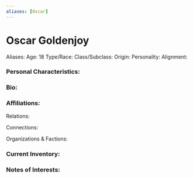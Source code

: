 ```yaml
---
aliases: [Oscar]
---
```


# Oscar Goldenjoy
 
Aliases: 
Age: 18
Type/Race: 
Class/Subclass: 
Origin: 
Personality: 
Alignment: 

### Personal Characteristics:


### Bio:


### Affiliations:
Relations: 

Connections:

Organizations & Factions:


### Current Inventory: 


### Notes of Interests:

